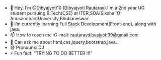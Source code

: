 - 👋 Hey, I’m @Dibyajyoti10 (Dibyajyoti Rautaray).I'm a 2nd year UG student pursuing B.Tech(CSE)
      at ITER,SOA(Siksha 'O' Anusandhan)University,Bhubaneswar. 
- 🌱 I’m currently learning Full Stack Development(Front-end), along with java.
- 📫 How to reach me :G-mail: rautaraydibyajyoti99@gmail.com
- 💬 Can ask me about html,css,jquery,bootstrap,java..
- 😄 Pronouns: DJ
- ⚡ Fun fact: "TRYING TO DO BETTER !!!"

<!---
Dibyajyoti10/Dibyajyoti10 is a ✨ special ✨ repository because its `README.md` (this file) appears on your GitHub profile.
You can click the Preview link to take a look at your changes.
--->

